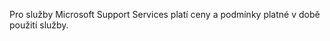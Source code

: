 <Token xmlns:xlink="http://www.w3.org/1999/xlink">Pro služby Microsoft Support Services platí ceny a podmínky platné v době použití služby.</Token>

<!--HONumber=Jun16_HO4-->


